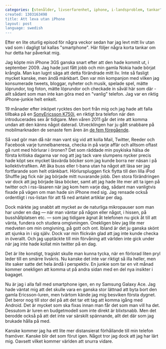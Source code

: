 ```yaml
---
categories: [stenålder, livserfarenhet, iphone, i-landsproblem, tankar"]
created: 1303163498
title: Att leva utan iPhone
layout: post
language: swedish
---
```

Efter en lite oturlig episod för några veckor sedan har jag levt mitt liv utan vad som i dagligt tal kallas "smartphone". Här följer några korta tankar om hur detta har påverkat mig.

Jag köpte min iPhone 3GS ganska snart efter att den hade kommit ut, i september 2009. Jag hade just fått jobb och min gamla Nokia hade börjat krångla. Man kan lugnt säga att detta förändrade mitt liv. Inte så fasligt mycket kanske, men ändå märkbart. Den var min kompanjon med vilken jag konsumerade tweets, bloggar, nyheter och musik, spelade spel, mätte löprundor, tog foton, mätte löprundor och checkade in såväl här som där - allt sådant som man inte kan göra med en "vanlig" telefon. Jag var en riktig iPhone-junkie helt enkelt.

19 månader efter inköpet rycktes den bort från mig och jag hade att falla tillbaka på en <a href="http://www.gsmarena.com/sony_ericsson_k750-1090.php">SonyEricsson K750i</a>, en riktigt bra telefon när den introducerades sex år tidigare. Men våren 2011 går det inte att komma undan att den känns något daterad. Utvecklingen har ju gått snabbare på mobilmarknaden de senaste fem åren än <a href="http://eldh.blogsome.com/2009/07/09/nokia-6220-classic-vs-nokia-6230/">de fem föregående</a>.

Så vad gör man då när man vant sig vid att kolla Mail, Twitter, Reeder och Facebook varje tunnelbaneresa, checka in på varje affär och alltsom oftast gå runt med hörlurar i öronen? Det som räddade min psykiska hälsa de första kritiska dagarna var nog att jag tack vare slumpens nycker precis hade köpt sex mycket läsvärda böcker som jag kunde borra ner näsan i på kollektivtrafiken. Att åka buss eller t-bana utan ha något att läsa ser jag fortfarande som helt otänkbart. Hörlurspluggen fick flytta till den lilla iPod Shuffle jag fick när jag började mitt nuvarande jobb. Den stora förändringen var dock att jag började läsa böcker, samt att jag hade lite mer att ta igen på twitter och i rss-läsaren när jag kom hem varje dag, sådant man vanligtvis fixade på vägen om man hade sin iPhone med sig. Jag rensade också ordentligt i rss-listan för att få ned antalet artiklar per dag.

Dock märkte jag snabbt att mycket av de naturliga mikropauser som man har under en dag — när man väntar på någon eller något, i hissen, på busshållplatsen etc. — som jag tidigare ägnat åt telefonen nu gick åt till att vänta, fundera och studera omgivningen. Onekligen blev jag lite mer medveten om min omgivning, på gott och ont. Ibland är det ju ganska skönt att sjunka in i sig själv. Dock var min flickvän glad att jag inte kunde checka in överallt. Och jag upptäckte till min förvåning att världen inte gick under när jag inte hade kollat min twitter på en dag.

Det är lite konstigt, tragiskt skulle man kunna tycka, när en förlorad liten pryl leder till en smärre livskris. Nu kanske det inte var riktigt så illa heller, men lite saker satte det hela ändå i perspektiv. En junkie som tar en vit månad kommer onekligen att komma ut på andra sidan med en del nya insikter i bagaget.

Nu är jag i alla fall med smartphone igen, en ny Samsung Galaxy Ace. Jag hade väntat mig att det skulle vara en ganska stor lättnad att byta bort den gamla Ericsson-luren, men tvärtom kände jag mig besviken första dygnet. Det beror nog till stor del på att det tar ett tag att komma igång med Android. Det är mycket som ska fixas innan man får det som man vill ha det. Dessutom är luren en budgetmodell som inte direkt är blixtsnabb. Men det berodde också på att det inte var särskilt spännande, allt det där som jag brukade hålla på med.

Kanske kommer jag ha ett lite mer distansierat förhållande till min telefon framöver. Kanske blir det som förut igen. Något tror jag dock att jag har lärt mig. Oavsett vilket kommer världen att snurra vidare.
